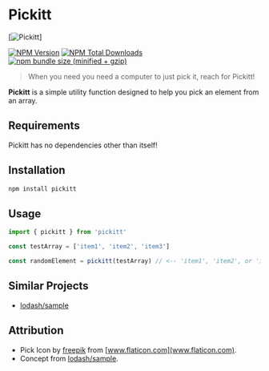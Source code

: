 # Pickitt

[![Pickitt][pick-img]] [](www.pickitt.netlify.com)

[![NPM Version][npm-image]][npm-url]     [![NPM Total Downloads][npm-downloads]][npm-url]     [![npm bundle size (minified + gzip)][size-image]][npm-url]

> When you need you need a computer to just pick it, reach for Pickitt!

**Pickitt** is a simple utility function designed to help you pick an element from an array.

## Requirements
Pickitt has no dependencies other than itself!

## Installation
```sh
npm install pickitt
```

## Usage
```js
import { pickitt } from 'pickitt'

const testArray = ['item1', 'item2', 'item3']

const randomElement = pickitt(testArray) // <-- 'item1', 'item2', or 'item3'
```

## Similar Projects
- [lodash/sample](https://www.npmjs.com/package/lodash.sample)

## Attribution
- Pick Icon by [freepik](http://www.freepik.com) from [www.flaticon.com](www.flaticon.com).
- Concept from [lodash/sample](https://www.npmjs.com/package/lodash.sample).

<!-- Markdown link & img dfn's -->
[npm-image]: https://img.shields.io/npm/v/pickitt.svg
[npm-downloads]: https://img.shields.io/npm/dt/pickitt.svg
[npm-url]: https://www.npmjs.com/package/pickitt
[size-image]: https://img.shields.io/bundlephobia/minzip/pickitt.svg
[pick-img]: https://github.com/alexlee-dev/pickitt/blob/master/documentation/images/pick.svg
